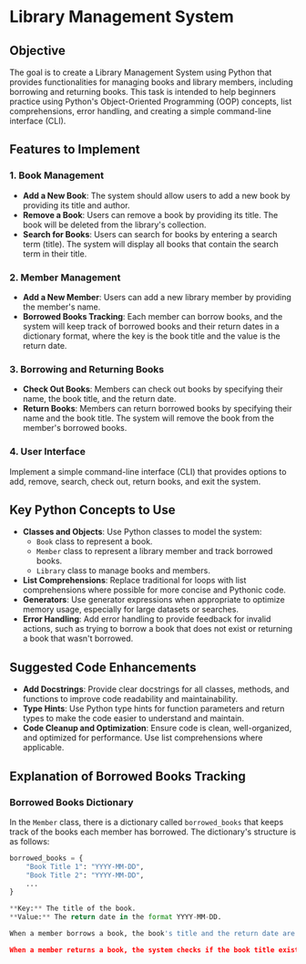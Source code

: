 # Library Management System

## Objective
The goal is to create a Library Management System using Python that provides functionalities for managing books and library members, including borrowing and returning books. This task is intended to help beginners practice using Python's Object-Oriented Programming (OOP) concepts, list comprehensions, error handling, and creating a simple command-line interface (CLI).

## Features to Implement

### 1. Book Management
- **Add a New Book**: The system should allow users to add a new book by providing its title and author.
- **Remove a Book**: Users can remove a book by providing its title. The book will be deleted from the library's collection.
- **Search for Books**: Users can search for books by entering a search term (title). The system will display all books that contain the search term in their title.

### 2. Member Management
- **Add a New Member**: Users can add a new library member by providing the member's name.
- **Borrowed Books Tracking**: Each member can borrow books, and the system will keep track of borrowed books and their return dates in a dictionary format, where the key is the book title and the value is the return date.

### 3. Borrowing and Returning Books
- **Check Out Books**: Members can check out books by specifying their name, the book title, and the return date.
- **Return Books**: Members can return borrowed books by specifying their name and the book title. The system will remove the book from the member's borrowed books.

### 4. User Interface
Implement a simple command-line interface (CLI) that provides options to add, remove, search, check out, return books, and exit the system.

## Key Python Concepts to Use
- **Classes and Objects**: Use Python classes to model the system:
  - `Book` class to represent a book.
  - `Member` class to represent a library member and track borrowed books.
  - `Library` class to manage books and members.
- **List Comprehensions**: Replace traditional for loops with list comprehensions where possible for more concise and Pythonic code.
- **Generators**: Use generator expressions when appropriate to optimize memory usage, especially for large datasets or searches.
- **Error Handling**: Add error handling to provide feedback for invalid actions, such as trying to borrow a book that does not exist or returning a book that wasn't borrowed.

## Suggested Code Enhancements
- **Add Docstrings**: Provide clear docstrings for all classes, methods, and functions to improve code readability and maintainability.
- **Type Hints**: Use Python type hints for function parameters and return types to make the code easier to understand and maintain.
- **Code Cleanup and Optimization**: Ensure code is clean, well-organized, and optimized for performance. Use list comprehensions where applicable.

## Explanation of Borrowed Books Tracking
### Borrowed Books Dictionary
In the `Member` class, there is a dictionary called `borrowed_books` that keeps track of the books each member has borrowed. The dictionary's structure is as follows:

```python
borrowed_books = {
    "Book Title 1": "YYYY-MM-DD",
    "Book Title 2": "YYYY-MM-DD",
    ...
}

**Key:** The title of the book.  
**Value:** The return date in the format YYYY-MM-DD.

When a member borrows a book, the book's title and the return date are added to the `borrowed_books` dictionary of the member. This allows the system to keep track of which books are borrowed and when they are due to be returned.

When a member returns a book, the system checks if the book title exists in the member's `borrowed_books` dictionary. If it does, the entry (key-value pair) is removed from the dictionary, indicating that the book has been returned.
